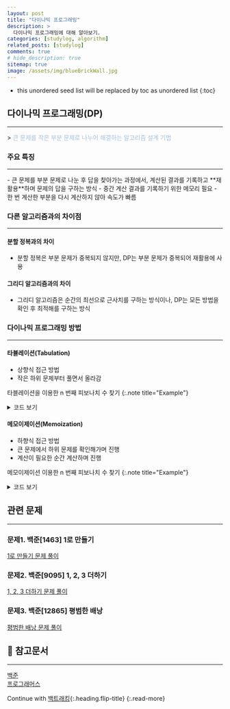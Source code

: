 ```yaml
---
layout: post
title: "다이나믹 프로그래밍"
description: >
  다이나믹 프로그래밍에 대해 알아보기.
categories: [studylog, algorithm]
related_posts: [studylog]
comments: true
# hide_description: true
sitemap: true
image: /assets/img/blueBrickWall.jpg
---
```


* this unordered seed list will be replaced by toc as unordered list 
{:toc}

## 다이나믹 프로그래밍(DP)
<hr/>
> <font color="#A3C1DA">큰 문제를 작은 부분 문제로 나누어 해결하는 알고리즘 설계 기법</font>

### 주요 특징
<hr/>
- 큰 문제를 부분 문제로 나눈 후 답을 찾아가는 과정에서, 계산된 결과를 기록하고 **재활용**하며 문제의 답을 구하는 방식
- 중간 계산 결과를 기록하기 위한 메모리 필요
- 한 번 계산한 부분을 다시 계산하지 않아 속도가 빠름

### 다른 알고리즘과의 차이점
<hr/>

#### 분할 정복과의 차이
- 분할 정복은 부분 문제가 중복되지 않지만, DP는 부분 문제가 중복되어 재활용에 사용

#### 그리디 알고리즘과의 차이
- 그리디 알고리즘은 순간의 최선으로 근사치를 구하는 방식이나, DP는 모든 방법을 확인 후 최적해를 구하는 방식

### 다이나믹 프로그래밍 방법
<hr/>

#### 타뷸레이션(Tabulation)

- 상향식 접근 방법
- 작은 하위 문제부터 풀면서 올라감

타블레이션을 이용한 n 번째 피보나치 수 찾기
{:.note title="Example"}

<details>
<summary>코드 보기</summary>
<div markdown="1">

```java
    private static int tab(int n) {
        int[] dp = new int[n < 2 ? 2 : n+1];

        dp[0] = 0;
        dp[1] = 1;

        for (int i = 2; i <= n; i++) {
            dp[i] = dp[i - 1] + dp[i - 2];
        }

        return dp[n];
    }
```    
</div>
</details>

#### 메모이제이션(Memoization)

- 하향식 접근 방법
- 큰 문제에서 하위 문제를 확인해가며 진행
- 계산이 필요한 순간 계산하며 진행 

메모이제이션 이용한 n 번째 피보나치 수 찾기
{:.note title="Example"}
<details>
<summary>코드 보기</summary>
<div markdown="1">

```java
    static int[] dp = new int[8];
    private static int mem(int n) {
        if (n <= 2) {
            return 1;
        }

        if (dp[n] != 0) {
            return dp[n];
        }

        dp[n] = mem(n - 1) + mem(n - 2);
        return dp[n];
    }
```
</div>
</details>
    
## 관련 문제
<hr/>

### 문제1. 백준[1463] 1로 만들기
<a href="https://github.com/blubincod/study/blob/main/algorithm/dp/BJ_S3_1463_MakeOne.java"><i class="fab fa-github"></i> 1로 만들기 문제 풀이</a>

### 문제2. 백준[9095] 1, 2, 3 더하기
<a href="https://github.com/blubincod/study/blob/main/algorithm/dp/BJ_S3_9095_SumOf123.java"><i class="fab fa-github"></i> 1, 2, 3 더하기 문제 풀이</a>

### 문제3. 백준[12865] 평범한 배낭
<a href="https://github.com/blubincod/study/blob/main/algorithm/dp/BJ_G5_12865_NormalBackPack.java"><i class="fab fa-github"></i> 평범한 배낭 문제 풀이</a>

## 📄 참고문서
<hr/>
<a href="https://www.acmicpc.net/">백준</a><br>
<a href="https://school.programmers.co.kr/">프로그래머스</a> 

Continue with [백트래킹](2023-05-01-백트래킹.md){:.heading.flip-title}
{:.read-more}

<link rel="stylesheet" href="https://cdnjs.cloudflare.com/ajax/libs/font-awesome/5.15.3/css/all.min.css">